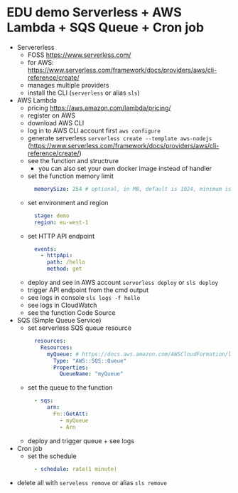 # EDU demo Serverless + AWS Lambda + SQS Queue + Cron job

- Servererless
  - FOSS https://www.serverless.com/
  - for AWS: https://www.serverless.com/framework/docs/providers/aws/cli-reference/create/
  - manages multiple providers
  - install the CLI (`serverless` or alias `sls`)
- AWS Lambda
  <!-- - why? (img processing, Codeac.io example) -->
  - pricing https://aws.amazon.com/lambda/pricing/
  - register on AWS
  - download AWS CLI
  - log in to AWS CLI account first `aws configure`
  - generate serverless `serverless create --template aws-nodejs` (https://www.serverless.com/framework/docs/providers/aws/cli-reference/create/)
  - see the function and structrure
    - you can also set your own docker image instead of handler
  - set the function memory limit
    ```yaml
      memorySize: 254 # optional, in MB, default is 1024, minimum is 128
    ```
  - set environment and region
    ```yaml
      stage: demo
      region: eu-west-1
    ```
  <!-- - set billing alerts! -->
  <!-- - beware of public API endpoints! -->
  - set HTTP API endpoint <!-- and exaplain why, configures gateway -->
    ```yaml
      events:
        - httpApi:
          path: /hello
          method: get
    ```
  - deploy and see in AWS account `serverless deploy` or `sls deploy`
  - trigger API endpoint from the cmd output
  - see logs in console `sls logs -f hello`
  - see logs in CloudWatch <!-- https://eu-west-1.console.aws.amazon.com/cloudwatch/home?region=eu-west-1#logsV2:log-groups/log-group/$252Faws$252Flambda$252Fserverless-aws-lambda-sqs-demo-hello -->
  - see the function Code Source <!-- https://eu-west-1.console.aws.amazon.com/lambda/home?region=eu-west-1#/functions/serverless-aws-lambda-sqs-demo-hello?tab=code -->
- SQS (Simple Queue Service)
    <!-- - what is it? -->
    <!-- - pricing = free up to 1M reqs -->
    - set serverless SQS queue resource
      ```yaml
        resources:
          Resources:
            myQueue: # https://docs.aws.amazon.com/AWSCloudFormation/latest/UserGuide/aws-properties-sqs-queues.html
              Type: "AWS::SQS::Queue"
              Properties:
                QueueName: "myQueue"
      ```
    - set the queue to the function
      ```yaml
        - sqs:
            arn:
              Fn::GetAtt:
                - myQueue
                - Arn
      ```
    - deploy and trigger queue + see logs
- Cron job
  <!-- - why? -->
  - set the schedule
    ```yaml
      - schedule: rate(1 minute)
    ```
- delete all with `serveless remove` or alias `sls remove`
